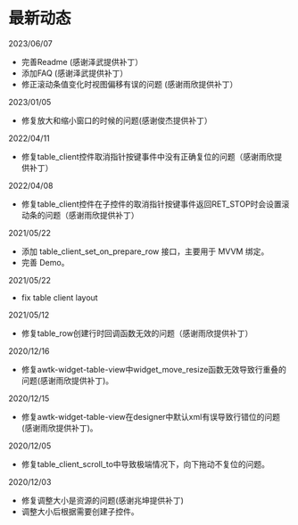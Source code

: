 # 最新动态

2023/06/07
  * 完善Readme (感谢泽武提供补丁）
  * 添加FAQ (感谢泽武提供补丁）
  * 修正滚动条值变化时视图偏移有误的问题 (感谢雨欣提供补丁）

2023/01/05
  * 修复放大和缩小窗口的时候的问题(感谢俊杰提供补丁）

2022/04/11
  * 修复table_client控件取消指针按键事件中没有正确复位的问题（感谢雨欣提供补丁）  

2022/04/08
  * 修复table_client控件在子控件的取消指针按键事件返回RET_STOP时会设置滚动条的问题（感谢雨欣提供补丁）  

2021/05/22
  * 添加 table_client_set_on_prepare_row 接口，主要用于 MVVM 绑定。
  * 完善 Demo。

2021/05/22
  * fix table client layout

2021/05/12
  * 修复table\_row创建行时回调函数无效的问题（感谢雨欣提供补丁）

2020/12/16
  * 修复awtk-widget-table-view中widget\_move\_resize函数无效导致行重叠的问题(感谢雨欣提供补丁)。

2020/12/15
  * 修复awtk-widget-table-view在designer中默认xml有误导致行错位的问题(感谢雨欣提供补丁)。

2020/12/05
  * 修复table\_client\_scroll\_to中导致极端情况下，向下拖动不复位的问题。

2020/12/03
  * 修复调整大小是资源的问题(感谢兆坤提供补丁)
  * 调整大小后根据需要创建子控件。
